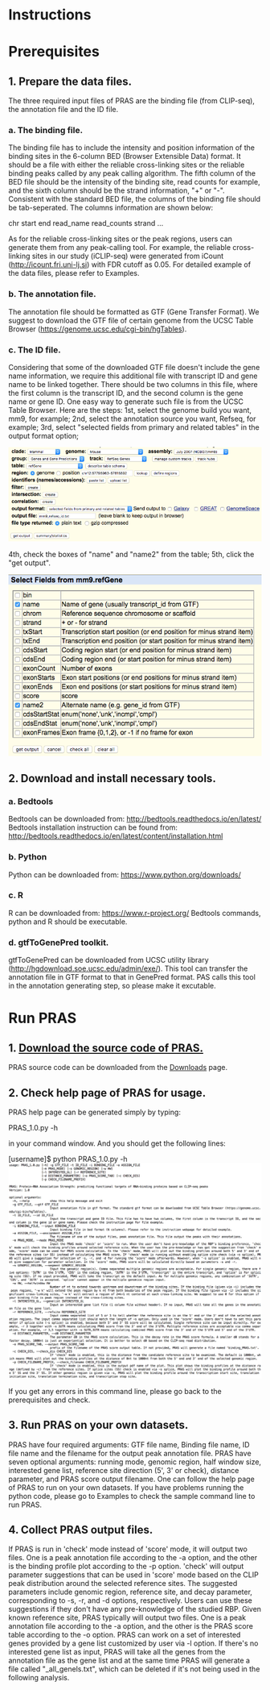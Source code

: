 # Instructions
# Prerequisites
## 1. Prepare the data files.
The three required input files of PRAS are the binding file (from CLIP-seq), the annotation file and the ID file.
### a. The binding file.
The binding file has to include the intensity and position information of the binding sites in the 6-column BED (Browser Extensible Data) format. It should be a file with either the reliable cross-linking sites or the reliable binding peaks called by any peak calling algorithm. The fifth column of the BED file should be the intensity of the binding site, read counts for example, and the sixth column should be the strand information, "+" or "-". Consistent with the standard BED file, the columns of the binding file should be tab-seperated. The columns information are shown below:

chr   start   end   read_name    read_counts   strand
...

As for the reliable cross-linking sites or the peak regions, users can generate them from any peak-calling tool. For example, the reliable cross-linking sites in our study (iCLIP-seq) were generated from iCount (http://icount.fri.uni-lj.si) with FDR cutoff as 0.05.
For detailed example of the data files, please refer to Examples.
### b. The annotation file.
The annotation file should be formatted as GTF (Gene Transfer Format). We suggest to download the GTF file of certain genome from the UCSC Table Browser (https://genome.ucsc.edu/cgi-bin/hgTables).
### c. The ID file.
Considering that some of the downloaded GTF file doesn't include the gene name information, we require this additional file with transcript ID and gene name to be linked together. There should be two columns in this file, where the first column is the transcript ID, and the second column is the gene name or gene ID.
One easy way to generate such file is from the UCSC Table Browser. Here are the steps:
1st, select the genome build you want, mm9, for example;
2nd, select the annotation source you want, Refseq, for example;
3rd, select "selected fields from primary and related tables" in the output format option;

![alt text](figures/step3.png)

4th, check the boxes of "name" and "name2" from the table;
5th, click the "get output".

![alt text](figures/step4.png)

## 2. Download and install necessary tools.
### a. Bedtools
Bedtools can be downloaded from: http://bedtools.readthedocs.io/en/latest/
Bedtools installation instruction can be found from: http://bedtools.readthedocs.io/en/latest/content/installation.html
### b. Python
Python can be downloaded from: https://www.python.org/downloads/
### c. R
R can be downloaded from: https://www.r-project.org/
Bedtools commands, python and R should be executable.
### d. gtfToGenePred toolkit.
gtfToGenePred can be downloaded from UCSC utility library (http://hgdownload.soe.ucsc.edu/admin/exe/). This tool can transfer the annotation file in GTF format to that in GenePred format. PAS calls this tool in the annotation generating step, so please make it excutable.

# Run PRAS
## 1. [Download the source code of PRAS.](zipped_code/Downloads.md)
PRAS source code can be downloaded from the [Downloads](zipped_code/Downloads.md) page.
## 2. Check help page of PRAS for usage.
PRAS help page can be generated simply by typing:

PRAS_1.0.py -h

in your command window. And you should get the following lines:

[username]$ python PRAS_1.0.py -h
![alt text](figures/helppage.png)

If you get any errors in this command line, please go back to the prerequisites and check.
## 3. Run PRAS on your own datasets.
PRAS have four required arguments: GTF file name, Binding file name, ID file name and the filename for the output peak annotation file.
PRAS have seven optional arguments: running mode, genomic region, half window size, interested gene list, reference site direction (5', 3' or check), distance parameter, and PRAS score output filename.
One can follow the help page of PRAS to run on your own datasets.
If you have problems running the python code, please go to Examples to check the sample command line to run PRAS.
## 4. Collect PRAS output files.
If PRAS is run in 'check' mode instead of 'score' mode, it will output two files. One is a peak annotation file according to the -a option, and the other is the binding profile plot according to the -p option. 'check' will output parameter suggestions that can be used in 'score' mode based on the CLIP peak distribution around the selected reference sites. The suggested parameters include genomic region, reference site, and decay parameter, corresponding to -s, -r, and -d options, respectively. Users can use these suggestions if they don't have any pre-knowledge of the studied RBP.
Given known reference site, PRAS typically will output two files. One is a peak annotation file according to the -a option, and the other is the PRAS score table according to the -o option.
PRAS can work on a set of interested genes provided by a gene list customized by user via -l option. If there's no interested gene list as input, PRAS will take all the genes from the annotation file as the gene list and at the same time PRAS will generate a file called "_all_genels.txt", which can be deleted if it's not being used in the following analysis.

